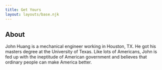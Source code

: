 ```yaml
---
title: Get Yours
layout: layouts/base.njk
---
```


## About

John Huang is a mechanical engineer working in Houston, TX. He got his masters degree at the University of Texas. Like lots of Americans, John is fed up with the ineptitude of American government and believes that ordinary people can make America better. 
